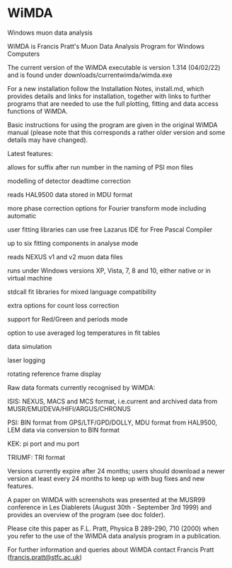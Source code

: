# WiMDA
Windows muon data analysis

WiMDA is Francis Pratt's Muon Data Analysis Program for Windows Computers
 
The current version of the WiMDA executable is version 1.314 (04/02/22) and is found under downloads/currentwimda/wimda.exe 

For a new installation follow the Installation Notes, install.md, which provides details and links for installation, 
together with links to further programs that are needed to use the full plotting, fitting and data access functions of WiMDA.

Basic instructions for using the program are given in the original WiMDA manual 
(please note that this corresponds a rather older version and some details may have changed).

Latest features:

  allows for suffix after run number in the naming of PSI mon files

  modelling of detector deadtime correction

  reads HAL9500 data stored in MDU format

  more phase correction options for Fourier transform mode including automatic

  user fitting libraries can use free Lazarus IDE for Free Pascal Compiler

  up to six fitting components in analyse mode

  reads NEXUS v1 and v2 muon data files

  runs under Windows versions XP, Vista, 7, 8 and 10, either native or in virtual machine

  stdcall fit libraries for mixed language compatibility

  extra options for count loss correction

  support for Red/Green and periods mode 

  option to use averaged log temperatures in fit tables

  data simulation

  laser logging

  rotating reference frame display


Raw data formats currently recognised by WiMDA:

  ISIS: NEXUS, MACS and MCS format, i.e.current and archived data from MUSR/EMU/DEVA/HIFI/ARGUS/CHRONUS

  PSI: BIN format from GPS/LTF/GPD/DOLLY, MDU format from HAL9500, LEM data via conversion to BIN format

  KEK: pi port and mu port

  TRIUMF: TRI format

Versions currently expire after 24 months; users should download a newer version at least every 24 months to keep up with bug fixes and new features.

A paper on WiMDA with screenshots was presented at the MUSR99 conference in Les Diablerets (August 30th - September 3rd 1999) and provides an overview of the program (see doc folder).

Please cite this paper as F.L. Pratt, Physica B 289-290, 710 (2000) when you refer to the use of the WiMDA data analysis program in a publication.


For further information and queries about WiMDA contact Francis Pratt (francis.pratt@stfc.ac.uk)


